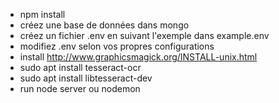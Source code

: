 <!-- Installations -->
- npm install
- créez une base de données dans mongo
- créez un fichier .env en suivant l'exemple dans example.env
- modifiez .env selon vos propres configurations
- install http://www.graphicsmagick.org/INSTALL-unix.html
- sudo apt install tesseract-ocr
- sudo apt install libtesseract-dev
- run node server ou nodemon 
